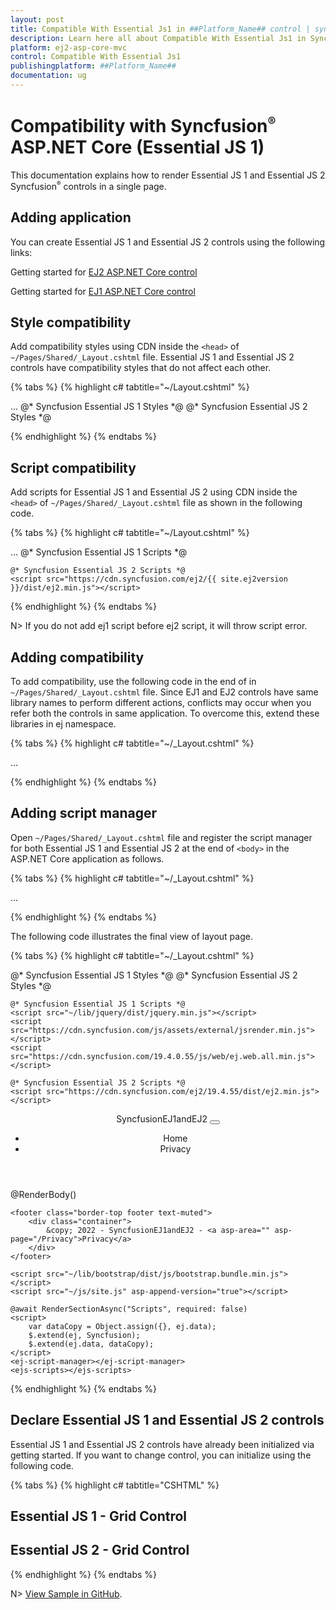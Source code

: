 ```yaml
---
layout: post
title: Compatible With Essential Js1 in ##Platform_Name## control | syncfusion
description: Learn here all about Compatible With Essential Js1 in Syncfusion ##Platform_Name## control.
platform: ej2-asp-core-mvc
control: Compatible With Essential Js1
publishingplatform: ##Platform_Name##
documentation: ug
---
```


# Compatibility with Syncfusion<sup style="font-size:70%">&reg;</sup> ASP.NET Core (Essential JS 1)

This documentation explains how to render Essential JS 1 and Essential JS 2 Syncfusion<sup style="font-size:70%">&reg;</sup> controls in a single page.

## Adding application

You can create Essential JS 1 and Essential JS 2 controls using the following links:

Getting started for [EJ2 ASP.NET Core control](https://ej2.syncfusion.com/aspnetcore/documentation/grid/getting-started-core)

Getting started for [EJ1 ASP.NET Core control](https://help.syncfusion.com/aspnet-core/grid/getting-started)

## Style compatibility

Add compatibility styles using CDN inside the `<head>` of `~/Pages/Shared/_Layout.cshtml` file. Essential JS 1 and Essential JS 2 controls have compatibility styles that do not affect each other.

{% tabs %}
{% highlight c# tabtitle="~/Layout.cshtml" %}

<head>
    ...
    @* Syncfusion Essential JS 1 Styles *@
    <link href="https://cdn.syncfusion.com/{{ site.ej2version }}/js/web/material/ej.web.all.compatibility.min.css"  rel="stylesheet"/>
    @* Syncfusion Essential JS 2 Styles *@
    <link href="https://cdn.syncfusion.com/ej2/{{ site.ej2version }}/styles/compatibility/material.css" rel="stylesheet" />
</head>

{% endhighlight %}
{% endtabs %}

## Script compatibility

Add scripts for Essential JS 1 and Essential JS 2 using CDN inside the `<head>` of `~/Pages/Shared/_Layout.cshtml` file as shown in the following code.

{% tabs %}
{% highlight c# tabtitle="~/Layout.cshtml" %}

<head>
    ...
    @* Syncfusion Essential JS 1 Scripts *@
    <script src="~/lib/jquery/dist/jquery.min.js"></script>
    <script src="https://cdn.syncfusion.com/js/assets/external/jsrender.min.js"></script>
    <script src="https://cdn.syncfusion.com/{{ site.ej2version }}/js/web/ej.web.all.min.js"></script>

    @* Syncfusion Essential JS 2 Scripts *@
    <script src="https://cdn.syncfusion.com/ej2/{{ site.ej2version }}/dist/ej2.min.js"></script>
</head>

{% endhighlight %}
{% endtabs %}

N> If you do not add ej1 script before ej2 script, it will throw script error.

## Adding compatibility

To add compatibility, use the following code in the end of <body> in `~/Pages/Shared/_Layout.cshtml` file. Since EJ1 and EJ2 controls have same library names to perform different actions, conflicts may occur when you refer both the controls in same application. To overcome this, extend these libraries in ej namespace.

{% tabs %}
{% highlight c# tabtitle="~/_Layout.cshtml" %}

<body>
...
    <script>
        var dataCopy = Object.assign({}, ej.data);
        $.extend(ej, Syncfusion);
        $.extend(ej.data, dataCopy);
    </script>
</body>

{% endhighlight %}
{% endtabs %}

## Adding script manager

Open `~/Pages/Shared/_Layout.cshtml` file and register the script manager for both Essential JS 1 and Essential JS 2 at the end of `<body>` in the ASP.NET Core application as follows. 

{% tabs %}
{% highlight c# tabtitle="~/_Layout.cshtml" %}

<body>
    ...
    <ej-script-manager></ej-script-manager>
    <ejs-scripts></ejs-scripts>
</body>

{% endhighlight %}
{% endtabs %}

The following code illustrates the final view of layout page.

{% tabs %}
{% highlight c# tabtitle="~/_Layout.cshtml" %}

<!DOCTYPE html>
<html lang="en">
<head>
    <meta charset="utf-8" />
    <meta name="viewport" content="width=device-width, initial-scale=1.0" />
    <title>@ViewData["Title"] - SyncfusionEJ1andEJ2</title>
    <link rel="stylesheet" href="~/lib/bootstrap/dist/css/bootstrap.min.css" />
    <link rel="stylesheet" href="~/css/site.css" asp-append-version="true" />
    <link rel="stylesheet" href="~/SyncfusionEJ1andEJ2.styles.css" asp-append-version="true" />
    @* Syncfusion Essential JS 1 Styles *@
    <link href="https://cdn.syncfusion.com/19.4.0.55/js/web/material/ej.web.all.compatibility.min.css"  rel="stylesheet"/>
    @* Syncfusion Essential JS 2 Styles *@
    <link href="https://cdn.syncfusion.com/ej2/19.4.55/styles/compatibility/material.css" rel="stylesheet" />

    @* Syncfusion Essential JS 1 Scripts *@
    <script src="~/lib/jquery/dist/jquery.min.js"></script>
    <script src="https://cdn.syncfusion.com/js/assets/external/jsrender.min.js"></script>
    <script src="https://cdn.syncfusion.com/19.4.0.55/js/web/ej.web.all.min.js"></script>

    @* Syncfusion Essential JS 2 Scripts *@
    <script src="https://cdn.syncfusion.com/ej2/19.4.55/dist/ej2.min.js"></script>
</head>
<body>
    <header>
        <nav class="navbar navbar-expand-sm navbar-toggleable-sm navbar-light bg-white border-bottom box-shadow mb-3">
            <div class="container">
                <a class="navbar-brand" asp-area="" asp-page="/Index">SyncfusionEJ1andEJ2</a>
                <button class="navbar-toggler" type="button" data-bs-toggle="collapse" data-bs-target=".navbar-collapse" aria-controls="navbarSupportedContent"
                        aria-expanded="false" aria-label="Toggle navigation">
                    <span class="navbar-toggler-icon"></span>
                </button>
                <div class="navbar-collapse collapse d-sm-inline-flex justify-content-between">
                    <ul class="navbar-nav flex-grow-1">
                        <li class="nav-item">
                            <a class="nav-link text-dark" asp-area="" asp-page="/Index">Home</a>
                        </li>
                        <li class="nav-item">
                            <a class="nav-link text-dark" asp-area="" asp-page="/Privacy">Privacy</a>
                        </li>
                    </ul>
                </div>
            </div>
        </nav>
    </header>
    <div class="container">
        <main role="main" class="pb-3">
            @RenderBody()
        </main>
    </div>

    <footer class="border-top footer text-muted">
        <div class="container">
            &copy; 2022 - SyncfusionEJ1andEJ2 - <a asp-area="" asp-page="/Privacy">Privacy</a>
        </div>
    </footer>

    <script src="~/lib/bootstrap/dist/js/bootstrap.bundle.min.js"></script>
    <script src="~/js/site.js" asp-append-version="true"></script>

    @await RenderSectionAsync("Scripts", required: false)
    <script>
        var dataCopy = Object.assign({}, ej.data);
        $.extend(ej, Syncfusion);
        $.extend(ej.data, dataCopy);
    </script>
    <ej-script-manager></ej-script-manager>
    <ejs-scripts></ejs-scripts>
</body>
</html>

{% endhighlight %}
{% endtabs %}

## Declare Essential JS 1 and Essential JS 2 controls

Essential JS 1 and Essential JS 2 controls have already been initialized via getting started. If you want to change control, you can initialize using the following code.

{% tabs %}
{% highlight c# tabtitle="CSHTML" %}

<h2> Essential JS 1 - Grid Control</h2>

<ej-grid id="FlatGrid" allow-paging="true">
    <e-datamanager url="https://services.odata.org/v4/northwind/northwind.svc/Orders" adaptor="ODataV4Adaptor"></e-datamanager>
    <e-columns>
        <e-column field="OrderID" header-text="Order ID" text-align="Right" width="70"></e-column>
        <e-column field="CustomerID" header-text="Customer ID" width="80"></e-column>
        <e-column field="EmployeeID" header-text="Employee ID" text-align="Left" width="75"></e-column>
        <e-column field="Freight" header-text="Freight" text-align="Right" format="{0:C2}" width="75"></e-column>
        <e-column field="ShipCity" header-text="Ship City" width="110"></e-column>
    </e-columns>
</ej-grid>

<h2> Essential JS 2 - Grid Control</h2>

<ejs-grid id="Grid" allowPaging="true">
    <e-data-manager url="https://services.odata.org/V4/Northwind/Northwind.svc/Orders" adaptor="ODataV4Adaptor" crossdomain="true"></e-data-manager>
    <e-grid-columns>
        <e-grid-column field="OrderID" headerText="Order ID" type="number" textAlign="Right" width="120"></e-grid-column>
        <e-grid-column field="CustomerID" headerText="Customer ID" type="string" width="140"></e-grid-column>
        <e-grid-column field="Freight" headerText="Freight" textAlign="Right" format="C2" width="120"></e-grid-column>
        <e-grid-column field="OrderDate" headerText="Order Date" format='yMd' textAlign="Right" width="140"></e-grid-column>
    </e-grid-columns>
</ejs-grid>

{% endhighlight %}
{% endtabs %}

N> [View Sample in GitHub](https://github.com/SyncfusionExamples/ej2-aspcore-ej1compatibility).
